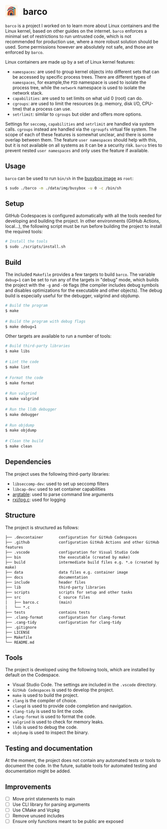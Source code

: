 # <img src="./docs/barco.png" style="width:40px;padding-right:10px;margin-bottom:-8px;"> barco

`barco` is a project I worked on to learn more about Linux containers and the Linux kernel, based on other guides on the internet.
`barco` enforces a minimal set of restrictions to run untrusted code, which is not recommended for production use, where a more robust solution should be used.
Some permissions however are absolutely not safe, and those are enforced by `barco`.

Linux containers are made up by a set of Linux kernel features:

- `namespaces`: are used to group kernel objects into different sets that can be accessed by specific process trees. There are different types
of `namespaces`, for example,the `PID` namespace is used to isolate the process tree, while the `network` namespace is used to isolate the network stack.
- `capabilities`: are used to set limits on what uid 0 (root) can do.
- `cgroups`: are used to limit the resources (e.g. memory, disk I/O, CPU-tme) that a process can use.
- `setrlimit`: similar to `cgroups` but older and offers more options.

Settings for `seccomp`, `capabilities` and `setrlimit` are handled via system calls. `cgroups` instead are handled via the `cgroupfs` virtual file system.
The scope of each of these features is somewhat unclear, and there is some overlap between them. The feature `user namespaces` should
help with this, but it is not available on all systems as it can be a security risk. `barco` tries to prevent nested `user namespaces` and only uses the feature if available.

## Usage

`barco` can be used to run `bin/sh` in the [busybox image](./data/img/busybox) as `root`:

```bash
$ sudo ./barco -m ./data/img/busybox -u 0 -c /bin/sh
```

## Setup
GitHub Codespaces is configured automatically with all the tools needed for developing and building the project.
In other environments (GitHub Actions, local...), the following script must be run before building the project to install the required tools:

```bash
# Install the tools
$ sudo ./scripts/install.sh
```

## Build

The included `Makefile` provides a few targets to build `barco`.
The variable `debug=1` can be set to run any of the targets in "debug" mode, which builds the project with the `-g` and `-O0` flags (the compiler includes debug symbols and disables optimizations for the executable and other objects).
The debug build is especially useful for the debugger, valgrind and objdump.

```bash
# Build the program
$ make

# Build the program with debug flags
$ make debug=1
```

Other targets are available to run a number of tools:

```bash
# Build third-party libraries
$ make libs

# Lint the code
$ make lint

# Format the code
$ make format

# Run valgrind
$ make valgrind

# Run the lldb debugger
$ make debugger

# Run objdump
$ make objdump

# Clean the build
$ make clean
```

## Dependencies
The project uses the following third-party libraries:

- `libseccomp-dev`: used to set up seccomp filters
- `libcap-dev`: used to set container capabilities
- [argtable](http://argtable.org/): used to parse command line arguments
- [rxi/log.c](https://github.com/rxi/log.c): used for logging

## Structure
The project is structured as follows:
```
├── .devcontainer       configuration for GitHub Codespaces
├── .github             configuration GitHub Actions and other GitHub features
├── .vscode             configuration for Visual Studio Code
├── bin                 the executable (created by make)
├── build               intermediate build files e.g. *.o (created by make)
├── data                data files e.g. container image
├── docs                documentation
├── include             header files
├── lib                 third-party libraries
├── scripts             scripts for setup and other tasks
├── src                 C source files
│   ├── barco.c         (main)
│   └── *.c
├── tests               contains tests
├── .clang-format       configuration for clang-format
├── .cang-tidy          configuration for clang-tidy
├── .gitignore
├── LICENSE
├── Makefile
└── README.md
```

## Tools

The project is developed using the following tools, which are installed by default on the Codespace.

- Visual Studio Code. The settings are included in the `.vscode` directory.
- `GitHub Codespaces` is used to develop the project.
- `make` is used to build the project.
- `clang` is the compiler of choice.
- `clangd` is used to provide code completion and navigation.
- `clang-tidy` is used to lint the code.
- `clang-format` is used to format the code.
- `valgrind` is used to check for memory leaks.
- `lldb` is used to debug the code.
- `objdump` is used to inspect the binary.

## Testing and documentation

At the moment, the project does not contain any automated tests or tools to document the code.
In the future, suitable tools for automated testing and documentation might be added.

## Improvements

- [ ] Move print statements to main
- [ ] Use CLI library for parsing arguments
- [ ] Use CMake and Vcpkg
- [ ] Remove unused includes
- [ ] Ensure only functions meant to be public are exposed

